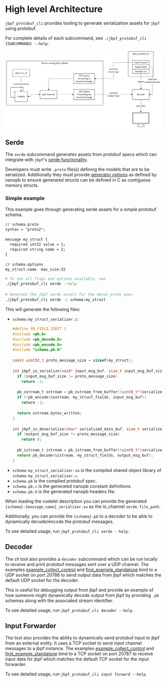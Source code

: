 # High level Architecture

`jbpf_protobuf_cli` provides tooling to generate serialization assets for `jbpf` using protobuf.

For complete details of each subcommand, see `./jbpf_protobuf_cli {SUBCOMMAND} --help`.

![architecture](./jbpf_arch.png)

## Serde

The `serde` subcommand generates assets from protobuf specs which can integrate with `jbpf`'s [serde functionality](../jbpf/docs/serde.md).

Developers must write `.proto` file(s) defining the models that are to be serialized. Additionally they must provide [generator options](https://jpa.kapsi.fi/nanopb/docs/reference.html#generator-options) as defined by nanopb to ensure generated structs can be defined in C as contiguous memory structs.


### Simple example

This example goes through generating serde assets for a simple protobuf schema.

```
// schema.proto
syntax = "proto2";

message my_struct {
  required int32 value = 1;
  required string name = 2;
}

// schema.options
my_struct.name  max_size:32
```

```sh
# To see all flags and options available, see
./jbpf_protobuf_cli serde --help

# Generate the jbpf serde assets for the above proto spec
./jbpf_protobuf_cli serde -s schema:my_struct
```

This will generate the following files:
* `schema:my_struct_serializer.c`:
  ```c
  #define PB_FIELD_32BIT 1
  #include <pb.h>
  #include <pb_decode.h>
  #include <pb_encode.h>
  #include "schema.pb.h"

  const uint32_t proto_message_size = sizeof(my_struct);

  int jbpf_io_serialize(void* input_msg_buf, size_t input_msg_buf_size, char* serialized_data_buf, size_t serialized_data_buf_size) {
    if (input_msg_buf_size != proto_message_size)
      return -1;

    pb_ostream_t ostream = pb_ostream_from_buffer((uint8_t*)serialized_data_buf, serialized_data_buf_size);
    if (!pb_encode(&ostream, my_struct_fields, input_msg_buf))
      return -1;

    return ostream.bytes_written;
  }

  int jbpf_io_deserialize(char* serialized_data_buf, size_t serialized_data_buf_size, void* output_msg_buf, size_t output_msg_buf_size) {
    if (output_msg_buf_size != proto_message_size)
      return 0;

    pb_istream_t istream = pb_istream_from_buffer((uint8_t*)serialized_data_buf, serialized_data_buf_size);
    return pb_decode(&istream, my_struct_fields, output_msg_buf);
  }
  ```
* `schema:my_struct_serializer.so` is the compiled shared object library of `schema:my_struct_serializer.c`.
* `schema.pb` is the complied protobuf spec.
* `schema.pb.c` is the generated nanopb constant definitions.
* `schema.pb.h` is the generated nanopb headers file.

When loading the codelet description you can provide the generated `{schema}:{message_name}_serializer.so` as the io_channel `serde.file_path`.

Additionally, you can provide the `{schema}.pb` to a decoder to be able to dynamically decode/encode the protobuf messages.

To see detailed usage, run `jbpf_protobuf_cli serde --help`.

## Decoder

The cli tool also provides a `decoder` subcommand which can be run locally to receive and print protobuf messages sent over a UDP channel. The examples [example_collect_control](../examples/first_example_ipc/example_collect_control.cpp) and [first_example_standalone](../examples/first_example_standalone/example_app.cpp) bind to a UDP socket on port 20788 to send output data from jbpf which matches the default UDP socket for the decoder.

This is useful for debugging output from jbpf and provide an example of how someone might dynamically decode output from jbpf by providing `.pb` schemas along with the associated stream identifier.

To see detailed usage, run `jbpf_protobuf_cli decoder --help`.

## Input Forwarder

The tool also provides the ability to dynamically send protobuf input to jbpf from an external entity. It uses a TCP socket to send input channel messages to a jbpf instance. The examples [example_collect_control](../examples/first_example_ipc/example_collect_control.cpp) and [first_example_standalone](../examples/first_example_standalone/example_app.cpp) bind to a TCP socket on port 20787 to receive input data for jbpf which matches the default TCP socket for the input forwarder.

To see detailed usage, run `jbpf_protobuf_cli input forward --help`.
